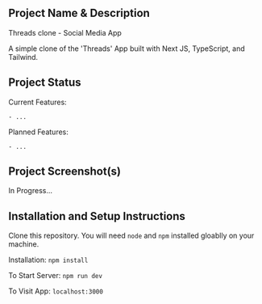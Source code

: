 ## Project Name & Description

Threads clone - Social Media App

A simple clone of the 'Threads' App built with Next JS, TypeScript, and Tailwind.

## Project Status

Current Features:

    - ...

Planned Features:

    - ...

## Project Screenshot(s)

In Progress...

## Installation and Setup Instructions

Clone this repository. You will need `node` and `npm` installed gloablly on your machine.

Installation:
`npm install`

To Start Server:
`npm run dev`

To Visit App:
`localhost:3000`
